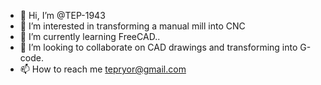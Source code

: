 - 👋 Hi, I’m @TEP-1943
- 👀 I’m interested in transforming a manual mill into CNC
- 🌱 I’m currently learning  FreeCAD..
- 💞️ I’m looking to collaborate on CAD drawings and transforming into G-code.
- 📫 How to reach me tepryor@gmail.com

<!---
TEP-1943/TEP-1943 is a ✨ special ✨ repository because its `README.md` (this file) appears on your GitHub profile.
You can click the Preview link to take a look at your changes.
--->
